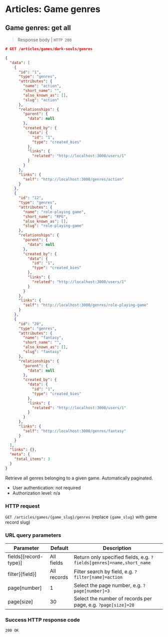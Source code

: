 # <a name="game_genres_intro"></a>Articles: Game genres

## Game genres: get all

> Response body | `HTTP 200`

```JSON
# GET /articles/games/dark-souls/genres

{
  "data": [
    {
      "id": "1",
      "type": "genres",
      "attributes": {
        "name": "action",
        "short_name": "",
        "also_known_as": [],
        "slug": "action"
      },
      "relationships": {
        "parent": {
          "data": null
        },
        "created_by": {
          "data": {
            "id": "1",
            "type": "created_bies"
          },
          "links": {
            "related": "http://localhost:3000/users/1"
          }
        }
      },
      "links": {
        "self": "http://localhost:3000/genres/action"
      }
    },
    {
      "id": "12",
      "type": "genres",
      "attributes": {
        "name": "role-playing game",
        "short_name": "RPG",
        "also_known_as": [],
        "slug": "role-playing-game"
      },
      "relationships": {
        "parent": {
          "data": null
        },
        "created_by": {
          "data": {
            "id": "1",
            "type": "created_bies"
          },
          "links": {
            "related": "http://localhost:3000/users/1"
          }
        }
      },
      "links": {
        "self": "http://localhost:3000/genres/role-playing-game"
      }
    },
    {
      "id": "20",
      "type": "genres",
      "attributes": {
        "name": "fantasy",
        "short_name": "",
        "also_known_as": [],
        "slug": "fantasy"
      },
      "relationships": {
        "parent": {
          "data": null
        },
        "created_by": {
          "data": {
            "id": "1",
            "type": "created_bies"
          },
          "links": {
            "related": "http://localhost:3000/users/1"
          }
        }
      },
      "links": {
        "self": "http://localhost:3000/genres/fantasy"
      }
    }
  ],
  "links": {},
  "meta": {
    "total_items": 3
  }
}
```

Retrieve all genres belonging to a given game. Automatically paginated.

* User authentication: not required
* Authorization level: n/a

### HTTP request

`GET /articles/games/{game_slug}/genres` (replace `{game_slug}` with game record slug)

### URL query parameters

Parameter | Default | Description
--------- | ------- | -----------
fields[{record-type}] | All fields | Return only specified fields, e.g. `?fields[genres]=name,short_name`
filter[{field}] | All records | Filter search by field, e.g. `?filter[name]=action`
page[number] | 1 | Select the page number, e.g. `?page[number]=3`
page[size] | 30 | Select the number of records per page, e.g. `?page[size]=20`

### Success HTTP response code

`200 OK`
